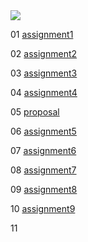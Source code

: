 <img src="https://avatars1.githubusercontent.com/u/71982124?s=460&u=245e047f8f5db636ba90073ab0a6a4c2c4b8bf4d&v=4">

01 [assignment1](https://github.com/chuqing-1996/chuqing-1996.github.io/tree/main/assignments/assignment1) 

02 [assignment2](https://chuqing-1996.github.io/airtable/)

03 [assignment3](https://chuqing-1996.github.io/assign3/)

04 [assignment4](https://chuqing-1996.github.io/assignment4/)

05 [proposal](https://chuqing-1996.github.io/proposal)

06 [assignment5]()

07 [assignment6](https://www.figma.com/file/J6jBJ4N3MtKNCTGlweCIZy/assignment6-chuqing?node-id=42%3A2)

08 [assignment7](https://chuqing-1996.github.io/chuqing-assignment7/)

09 [assignment8](https://www.figma.com/file/3dF5liZSYZdDL2k0QyZKqg/finalproject?node-id=0%3A1)

10 [assignment9](http://caderworld.net/as/index.html)

11
